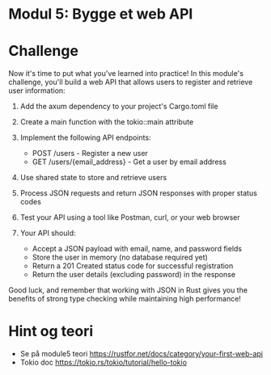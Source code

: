 # Modul 5: Bygge et web API

# Challenge

Now it's time to put what you've learned into practice! In this module's challenge, you'll build a web API that allows users to register and retrieve user information:

1. Add the axum dependency to your project's Cargo.toml file
2. Create a main function with the tokio::main attribute
3. Implement the following API endpoints:

   + POST /users - Register a new user
   + GET /users/{email_address} - Get a user by email address
4. Use shared state to store and retrieve users
5. Process JSON requests and return JSON responses with proper status codes
6. Test your API using a tool like Postman, curl, or your web browser
7. Your API should:

   + Accept a JSON payload with email, name, and password fields
   + Store the user in memory (no database required yet)
   + Return a 201 Created status code for successful registration
   + Return the user details (excluding password) in the response

Good luck, and remember that working with JSON in Rust gives you the benefits of strong type checking while maintaining high performance!

# Hint og teori

* Se på module5 teori https://rustfor.net/docs/category/your-first-web-api
* Tokio doc https://tokio.rs/tokio/tutorial/hello-tokio
